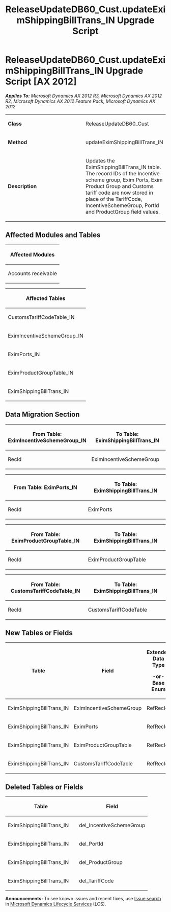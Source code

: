 ﻿---
title: ReleaseUpdateDB60_Cust.updateEximShippingBillTrans_IN Upgrade Script
TOCTitle: ReleaseUpdateDB60_Cust.updateEximShippingBillTrans_IN Upgrade Script
ms:assetid: 0120ef59-bbbc-4da5-a394-39accbb607c4
ms:mtpsurl: https://msdn.microsoft.com/en-us/library/JJ684617(v=AX.60)
ms:contentKeyID: 49706314
ms.date: 05/18/2015
mtps_version: v=AX.60
---

# ReleaseUpdateDB60\_Cust.updateEximShippingBillTrans\_IN Upgrade Script [AX 2012]


_**Applies To:** Microsoft Dynamics AX 2012 R3, Microsoft Dynamics AX 2012 R2, Microsoft Dynamics AX 2012 Feature Pack, Microsoft Dynamics AX 2012_

<table>
<colgroup>
<col style="width: 50%" />
<col style="width: 50%" />
</colgroup>
<tbody>
<tr class="odd">
<td><p><strong>Class</strong></p></td>
<td><p>ReleaseUpdateDB60_Cust</p></td>
</tr>
<tr class="even">
<td><p><strong>Method</strong></p></td>
<td><p>updateEximShippingBillTrans_IN</p></td>
</tr>
<tr class="odd">
<td><p><strong>Description</strong></p></td>
<td><p>Updates the EximShippingBillTrans_IN table. The record IDs of the Incentive scheme group, Exim Ports, Exim Product Group and Customs tariff code are now stored in place of the TariffCode, IncentiveSchemeGroup, PortId and ProductGroup field values.</p></td>
</tr>
</tbody>
</table>


## Affected Modules and Tables

<table>
<colgroup>
<col style="width: 100%" />
</colgroup>
<thead>
<tr class="header">
<th><p>Affected Modules</p></th>
</tr>
</thead>
<tbody>
<tr class="odd">
<td><p>Accounts receivable</p></td>
</tr>
</tbody>
</table>


<table>
<colgroup>
<col style="width: 100%" />
</colgroup>
<thead>
<tr class="header">
<th><p>Affected Tables</p></th>
</tr>
</thead>
<tbody>
<tr class="odd">
<td><p>CustomsTariffCodeTable_IN</p></td>
</tr>
<tr class="even">
<td><p>EximIncentiveSchemeGroup_IN</p></td>
</tr>
<tr class="odd">
<td><p>EximPorts_IN</p></td>
</tr>
<tr class="even">
<td><p>EximProductGroupTable_IN</p></td>
</tr>
<tr class="odd">
<td><p>EximShippingBillTrans_IN</p></td>
</tr>
</tbody>
</table>


## Data Migration Section

<table>
<colgroup>
<col style="width: 50%" />
<col style="width: 50%" />
</colgroup>
<thead>
<tr class="header">
<th><p>From Table: EximIncentiveSchemeGroup_IN</p></th>
<th><p>To Table: EximShippingBillTrans_IN</p></th>
</tr>
</thead>
<tbody>
<tr class="odd">
<td><p>RecId</p></td>
<td><p>EximIncentiveSchemeGroup</p></td>
</tr>
</tbody>
</table>


<table>
<colgroup>
<col style="width: 50%" />
<col style="width: 50%" />
</colgroup>
<thead>
<tr class="header">
<th><p>From Table: EximPorts_IN</p></th>
<th><p>To Table: EximShippingBillTrans_IN</p></th>
</tr>
</thead>
<tbody>
<tr class="odd">
<td><p>RecId</p></td>
<td><p>EximPorts</p></td>
</tr>
</tbody>
</table>


<table>
<colgroup>
<col style="width: 50%" />
<col style="width: 50%" />
</colgroup>
<thead>
<tr class="header">
<th><p>From Table: EximProductGroupTable_IN</p></th>
<th><p>To Table: EximShippingBillTrans_IN</p></th>
</tr>
</thead>
<tbody>
<tr class="odd">
<td><p>RecId</p></td>
<td><p>EximProductGroupTable</p></td>
</tr>
</tbody>
</table>


<table>
<colgroup>
<col style="width: 50%" />
<col style="width: 50%" />
</colgroup>
<thead>
<tr class="header">
<th><p>From Table: CustomsTariffCodeTable_IN</p></th>
<th><p>To Table: EximShippingBillTrans_IN</p></th>
</tr>
</thead>
<tbody>
<tr class="odd">
<td><p>RecId</p></td>
<td><p>CustomsTariffCodeTable</p></td>
</tr>
</tbody>
</table>


## New Tables or Fields

<table>
<colgroup>
<col style="width: 33%" />
<col style="width: 33%" />
<col style="width: 33%" />
</colgroup>
<thead>
<tr class="header">
<th><p>Table</p></th>
<th><p>Field</p></th>
<th><p>Extended Data Type</p>
<p>-or- Base Enum</p></th>
</tr>
</thead>
<tbody>
<tr class="odd">
<td><p>EximShippingBillTrans_IN</p></td>
<td><p>EximIncentiveSchemeGroup</p></td>
<td><p>RefRecId</p></td>
</tr>
<tr class="even">
<td><p>EximShippingBillTrans_IN</p></td>
<td><p>EximPorts</p></td>
<td><p>RefRecId</p></td>
</tr>
<tr class="odd">
<td><p>EximShippingBillTrans_IN</p></td>
<td><p>EximProductGroupTable</p></td>
<td><p>RefRecId</p></td>
</tr>
<tr class="even">
<td><p>EximShippingBillTrans_IN</p></td>
<td><p>CustomsTariffCodeTable</p></td>
<td><p>RefRecId</p></td>
</tr>
</tbody>
</table>


## Deleted Tables or Fields

<table>
<colgroup>
<col style="width: 50%" />
<col style="width: 50%" />
</colgroup>
<thead>
<tr class="header">
<th><p>Table</p></th>
<th><p>Field</p></th>
</tr>
</thead>
<tbody>
<tr class="odd">
<td><p>EximShippingBillTrans_IN</p></td>
<td><p>del_IncentiveSchemeGroup</p></td>
</tr>
<tr class="even">
<td><p>EximShippingBillTrans_IN</p></td>
<td><p>del_PortId</p></td>
</tr>
<tr class="odd">
<td><p>EximShippingBillTrans_IN</p></td>
<td><p>del_ProductGroup</p></td>
</tr>
<tr class="even">
<td><p>EximShippingBillTrans_IN</p></td>
<td><p>del_TariffCode</p></td>
</tr>
</tbody>
</table>

  
**Announcements:** To see known issues and recent fixes, use [Issue search](http://go.microsoft.com/fwlink/?linkid=389258) in [Microsoft Dynamics Lifecycle Services](http://go.microsoft.com/fwlink/?linkid=306505) (LCS).

